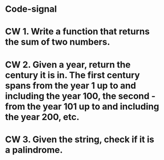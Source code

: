 # Code-signal

# CW 1. Write a function that returns the sum of two numbers.

# CW 2. Given a year, return the century it is in. The first century spans from the year 1 up to and including the year 100, the second - from the year 101 up to and including the year 200, etc.

# CW 3. Given the string, check if it is a palindrome.
